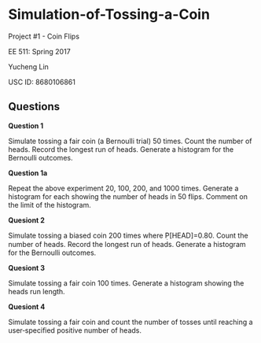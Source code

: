 # Simulation-of-Tossing-a-Coin

Project #1 - Coin Flips

EE 511: Spring 2017

Yucheng Lin

USC ID: 8680106861


## Questions

**Question 1**

Simulate tossing a fair coin (a Bernoulli trial) 50 times. Count the number of heads. Record the longest run of heads. Generate a histogram for the Bernoulli outcomes.

**Question 1a**

Repeat the above experiment 20, 100, 200, and 1000 times. Generate a histogram for each showing the number of heads in 50 flips. Comment on the limit of the histogram.

**Quesiont 2**

Simulate tossing a biased coin 200 times where ܲP[HEAD]=0.80. Count the number of heads. Record the longest run of heads. Generate a histogram for the Bernoulli outcomes.

**Quesiont 3**

Simulate tossing a fair coin 100 times. Generate a histogram showing the heads run length.

**Quesiont 4**

Simulate tossing a fair coin and count the number of tosses until reaching a user‐specified positive number of heads.
